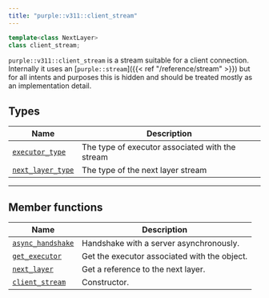 ```yaml
---
title: "purple::v311::client_stream"
---
```


```cpp
template<class NextLayer>
class client_stream;
```

`purple::v311::client_stream` is a stream suitable for a client connection.
Internally it uses an [`purple::stream`]({{< ref "/reference/stream" >}}) but
for all intents and purposes this is hidden and should be treated mostly
as an implementation detail.

## Types

| Name                                 | Description                                     |
|--------------------------------------|-------------------------------------------------|
| [`executor_type`](executor_type)     | The type of executor associated with the stream |
| [`next_layer_type`](next_layer_type) | The type of the next layer stream               |

---

## Member functions

| Name                                 | Description                                       |
|--------------------------------------|---------------------------------------------------|
| [`async_handshake`](async_handshake) | Handshake with a server asynchronously.           |
| [`get_executor`](get_executor)       | Get the executor associated with the object.      |
| [`next_layer`](next_layer)           | Get a reference to the next layer.                |
| [`client_stream`](constructors)      | Constructor.                                      |
